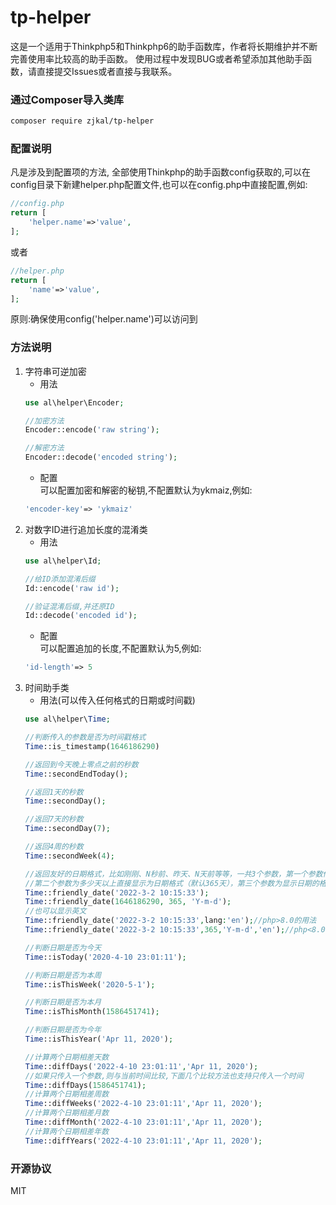 # tp-helper

这是一个适用于Thinkphp5和Thinkphp6的助手函数库，作者将长期维护并不断完善使用率比较高的助手函数。
使用过程中发现BUG或者希望添加其他助手函数，请直接提交Issues或者直接与我联系。

### 通过Composer导入类库

```bash
composer require zjkal/tp-helper
```

### 配置说明

凡是涉及到配置项的方法, 全部使用Thinkphp的助手函数config获取的,可以在config目录下新建helper.php配置文件,也可以在config.php中直接配置,例如:

```php
//config.php
return [
    'helper.name'=>'value',
];
```

或者

```php
//helper.php
return [
    'name'=>'value',
];
```

原则:确保使用config('helper.name')可以访问到

### 方法说明

1. 字符串可逆加密
    * 用法
    ```php
    use al\helper\Encoder;
    
    //加密方法
    Encoder::encode('raw string');
    
    //解密方法
    Encoder::decode('encoded string');
    ```
    * 配置  
      可以配置加密和解密的秘钥,不配置默认为ykmaiz,例如:
    ```php
    'encoder-key'=> 'ykmaiz'
    ```
2. 对数字ID进行追加长度的混淆类
    * 用法
    ```php
    use al\helper\Id;
    
    //给ID添加混淆后缀
    Id::encode('raw id');
    
    //验证混淆后缀,并还原ID
    Id::decode('encoded id');
    ```
    * 配置  
      可以配置追加的长度,不配置默认为5,例如:
    ```php
    'id-length'=> 5
    ```
3. 时间助手类
    * 用法(可以传入任何格式的日期或时间戳)
    ```php
    use al\helper\Time;
    
    //判断传入的参数是否为时间戳格式
    Time::is_timestamp(1646186290)
   
    //返回到今天晚上零点之前的秒数
    Time::secondEndToday();
   
    //返回1天的秒数
    Time::secondDay();
   
    //返回7天的秒数
    Time::secondDay(7);
   
    //返回4周的秒数
    Time::secondWeek(4);
   
    //返回友好的日期格式，比如刚刚、N秒前、昨天、N天前等等，一共3个参数，第一个参数传入字符串类型的时间或者时间戳都可以，
    //第二个参数为多少天以上直接显示为日期格式（默认365天），第三个参数为显示日期的格式，与PHP自带的date函数的格式化规则一致
    Time::friendly_date('2022-3-2 10:15:33');
    Time::friendly_date(1646186290, 365, 'Y-m-d');
    //也可以显示英文
    Time::friendly_date('2022-3-2 10:15:33',lang:'en');//php>8.0的用法
    Time::friendly_date('2022-3-2 10:15:33',365,'Y-m-d','en');//php<8.0需要写全参数
   
    //判断日期是否为今天
    Time::isToday('2020-4-10 23:01:11');
    
    //判断日期是否为本周
    Time::isThisWeek('2020-5-1');
    
    //判断日期是否为本月
    Time::isThisMonth(1586451741);
    
    //判断日期是否为今年
    Time::isThisYear('Apr 11, 2020');
   
    //计算两个日期相差天数
    Time::diffDays('2022-4-10 23:01:11','Apr 11, 2020');
    //如果只传入一个参数,则与当前时间比较,下面几个比较方法也支持只传入一个时间
    Time::diffDays(1586451741);
    //计算两个日期相差周数
    Time::diffWeeks('2022-4-10 23:01:11','Apr 11, 2020');
    //计算两个日期相差月数
    Time::diffMonth('2022-4-10 23:01:11','Apr 11, 2020');
    //计算两个日期相差年数
    Time::diffYears('2022-4-10 23:01:11','Apr 11, 2020');
   
    ```

### 开源协议

MIT